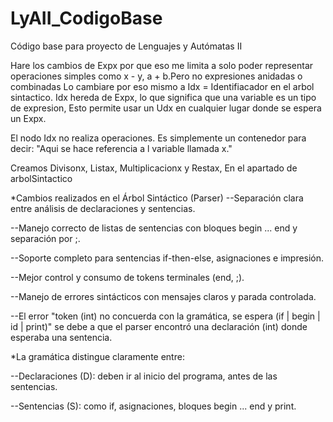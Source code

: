 # LyAII_CodigoBase
Código base para proyecto de Lenguajes y Autómatas II


Hare los cambios de Expx por que eso me limita a solo poder representar operaciones simples como x - y, a + b.Pero no expresiones anidadas o combinadas
Lo cambiare por eso mismo a Idx = Identifiacador en el arbol sintactico.
Idx hereda de Expx, lo que significa que una variable es un tipo de expresion, Esto permite usar un Udx en cualquier lugar donde se espera un Expx.

El nodo Idx no realiza operaciones. Es simplemente un contenedor para decir: "Aqui se hace referencia a l variable llamada x."


Creamos Divisonx, Listax, Multiplicacionx y Restax, En el apartado de arbolSintactico


*Cambios realizados en el Árbol Sintáctico (Parser)
--Separación clara entre análisis de declaraciones y sentencias.

--Manejo correcto de listas de sentencias con bloques begin ... end y separación por ;.

--Soporte completo para sentencias if-then-else, asignaciones e impresión.

--Mejor control y consumo de tokens terminales (end, ;).

--Manejo de errores sintácticos con mensajes claros y parada controlada.

--El error "token (int) no concuerda con la gramática, se espera (if | begin | id | print)" se debe a que el parser encontró una declaración (int) donde esperaba una sentencia.

*La gramática distingue claramente entre:

--Declaraciones (D): deben ir al inicio del programa, antes de las sentencias.

--Sentencias (S): como if, asignaciones, bloques begin ... end y print.